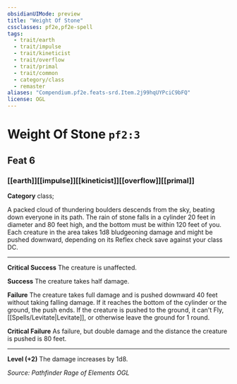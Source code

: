```yaml
---
obsidianUIMode: preview
title: "Weight Of Stone"
cssclasses: pf2e,pf2e-spell
tags:
  - trait/earth
  - trait/impulse
  - trait/kineticist
  - trait/overflow
  - trait/primal
  - trait/common
  - category/class
  - remaster
aliases: "Compendium.pf2e.feats-srd.Item.2j99hqUYPciC9bFQ"
license: OGL
---
```

# Weight Of Stone `pf2:3`
## Feat 6
### [[earth]][[impulse]][[kineticist]][[overflow]][[primal]]

**Category** class; 




A packed cloud of thundering boulders descends from the sky, beating down everyone in its path. The rain of stone falls in a cylinder 20 feet in diameter and 80 feet high, and the bottom must be within 120 feet of you. Each creature in the area takes 1d8 bludgeoning damage and might be pushed downward, depending on its Reflex check save against your class DC.

* * *

**Critical Success** The creature is unaffected.

**Success** The creature takes half damage.

**Failure** The creature takes full damage and is pushed downward 40 feet without taking falling damage. If it reaches the bottom of the cylinder or the ground, the push ends. If the creature is pushed to the ground, it can't Fly, [[Spells/Levitate|Levitate]], or otherwise leave the ground for 1 round.

**Critical Failure** As failure, but double damage and the distance the creature is pushed is 80 feet.

* * *

**Level (+2)** The damage increases by 1d8.

*Source: Pathfinder Rage of Elements*
*OGL*